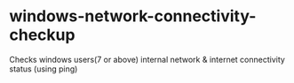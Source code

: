 # windows-network-connectivity-checkup
Checks windows users(7 or above) internal network &amp; internet connectivity status (using ping) 

